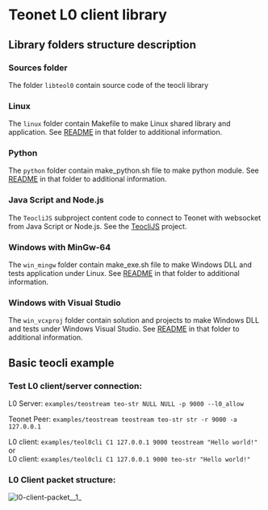 # Teonet L0 client library

## Library folders structure description

### Sources folder

The folder ```libteol0``` contain source code of the teocli library


### Linux

The ```linux``` folder contain Makefile to make Linux shared library and 
application. See [README](linux) in that folder to additional information.


### Python

The ```python``` folder contain make_python.sh file to make python module. See 
[README](python) in that folder to additional information.


### Java Script and Node.js

The ```TeocliJS``` subproject content code to connect to Teonet with websocket 
from Java Script or Node.js. See the [TeocliJS](https://gitlab.ksproject.org/teonet/TeocliJS) 
project.


### Windows with MinGw-64

The ```win_mingw``` folder contain make_exe.sh file to make Windows DLL and 
tests application under Linux. See [README](win_mingw) in that folder to 
additional information.


### Windows with Visual Studio

The ```win_vcxproj``` folder contain solution and projects to make Windows DLL 
and tests under Windows Visual Studio. See [README](win_vcxproj) in that folder to 
additional information.


## Basic teocli example

### Test L0 client/server connection:
  
L0 Server: ```examples/teostream teo-str NULL NULL -p 9000 --l0_allow```  

Teonet Peer: ```examples/teostream teostream teo-str str -r 9000 -a 127.0.0.1```  

L0 client: ```examples/teol0cli C1 127.0.0.1 9000 teostream "Hello world!"```  
  or  
L0 client: ```examples/teol0cli C1 127.0.0.1 9000 teo-str "Hello world!"```  
  
### L0 Client packet structure:  
  
![l0-client-packet__1_](https://gitlab.ksproject.org/teonet/teonet/uploads/3db51c37f422e8dd91912a0de9122a0a/l0-client-packet__1_.png)